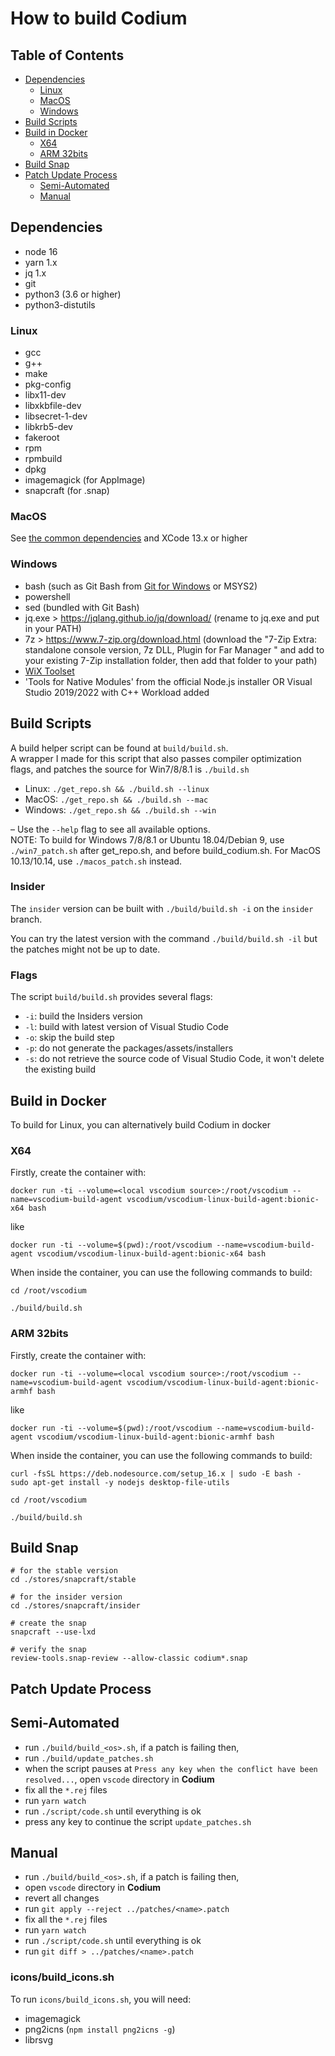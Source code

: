 # How to build Codium

## Table of Contents

- [Dependencies](#dependencies)
  - [Linux](#dependencies-linux)
  - [MacOS](#dependencies-macos)
  - [Windows](#dependencies-windows)
- [Build Scripts](#build-scripts)
- [Build in Docker](#build-docker)
  - [X64](#build-docker-x64)
  - [ARM 32bits](#build-docker-arm32)
- [Build Snap](#build-snap)
- [Patch Update Process](#patch-update-process)
  - [Semi-Automated](#patch-update-process-semiauto)
  - [Manual](#patch-update-process-manual)

## <a id="dependencies"></a>Dependencies

- node 16
- yarn 1.x
- jq 1.x
- git
- python3 (3.6 or higher)
- python3-distutils

### <a id="dependencies-linux"></a>Linux

- gcc
- g++
- make
- pkg-config
- libx11-dev
- libxkbfile-dev
- libsecret-1-dev
- libkrb5-dev
- fakeroot
- rpm
- rpmbuild
- dpkg
- imagemagick (for AppImage)
- snapcraft (for .snap)

### <a id="dependencies-macos"></a>MacOS

See [the common dependencies](#dependencies) and XCode 13.x or higher

### <a id="dependencies-windows"></a>Windows

- bash (such as Git Bash from [Git for Windows](https://gitforwindows.org/) or MSYS2)
- powershell
- sed (bundled with Git Bash)
- jq.exe > https://jqlang.github.io/jq/download/ (rename to jq.exe and put in your PATH)
- 7z > https://www.7-zip.org/download.html (download the "7-Zip Extra: standalone console version, 7z DLL, Plugin for Far Manager
" and add to your existing 7-Zip installation folder, then add that folder to your path)
- [WiX Toolset](http://wixtoolset.org/releases/)
- 'Tools for Native Modules' from the official Node.js installer OR Visual Studio 2019/2022 with C++ Workload added

## <a id="build-scripts"></a>Build Scripts

A build helper script can be found at `build/build.sh`.  
A wrapper I made for this script that also passes compiler optimization flags, and patches the source for Win7/8/8.1 is `./build.sh`

- Linux: `./get_repo.sh && ./build.sh --linux`
- MacOS: `./get_repo.sh && ./build.sh --mac`
- Windows: `./get_repo.sh && ./build.sh --win`

 &ndash; Use the `--help` flag to see all available options.  
NOTE: To build for Windows 7/8/8.1 or Ubuntu 18.04/Debian 9, use `./win7_patch.sh` after get_repo.sh, and before build_codium.sh. For MacOS 10.13/10.14, use `./macos_patch.sh` instead.

### Insider

The `insider` version can be built with `./build/build.sh -i` on the `insider` branch.

You can try the latest version with the command `./build/build.sh -il` but the patches might not be up to date.

### Flags

The script `build/build.sh` provides several flags:

- `-i`: build the Insiders version
- `-l`: build with latest version of Visual Studio Code
- `-o`: skip the build step
- `-p`: do not generate the packages/assets/installers
- `-s`: do not retrieve the source code of Visual Studio Code, it won't delete the existing build

## <a id="build-docker"></a>Build in Docker

To build for Linux, you can alternatively build Codium in docker

### <a id="build-docker-x64"></a>X64

Firstly, create the container with:
```
docker run -ti --volume=<local vscodium source>:/root/vscodium --name=vscodium-build-agent vscodium/vscodium-linux-build-agent:bionic-x64 bash
```
like
```
docker run -ti --volume=$(pwd):/root/vscodium --name=vscodium-build-agent vscodium/vscodium-linux-build-agent:bionic-x64 bash
```

When inside the container, you can use the following commands to build:
```
cd /root/vscodium

./build/build.sh
```

### <a id="build-docker-arm32"></a>ARM 32bits

Firstly, create the container with:
```
docker run -ti --volume=<local vscodium source>:/root/vscodium --name=vscodium-build-agent vscodium/vscodium-linux-build-agent:bionic-armhf bash
```
like
```
docker run -ti --volume=$(pwd):/root/vscodium --name=vscodium-build-agent vscodium/vscodium-linux-build-agent:bionic-armhf bash
```

When inside the container, you can use the following commands to build:
```
curl -fsSL https://deb.nodesource.com/setup_16.x | sudo -E bash -
sudo apt-get install -y nodejs desktop-file-utils

cd /root/vscodium

./build/build.sh
```

## <a id="build-snap"></a>Build Snap

```
# for the stable version
cd ./stores/snapcraft/stable

# for the insider version
cd ./stores/snapcraft/insider

# create the snap
snapcraft --use-lxd

# verify the snap
review-tools.snap-review --allow-classic codium*.snap
```

## <a id="patch-update-process"></a>Patch Update Process

## <a id="patch-update-process-semiauto"></a>Semi-Automated

- run `./build/build_<os>.sh`, if a patch is failing then,
- run `./build/update_patches.sh`
- when the script pauses at `Press any key when the conflict have been resolved...`, open `vscode` directory in **Codium**
- fix all the `*.rej` files
- run `yarn watch`
- run `./script/code.sh` until everything is ok
- press any key to continue the script `update_patches.sh`

## <a id="patch-update-process-manual"></a>Manual

- run `./build/build_<os>.sh`, if a patch is failing then,
- open `vscode` directory in **Codium**
- revert all changes
- run `git apply --reject ../patches/<name>.patch`
- fix all the `*.rej` files
- run `yarn watch`
- run `./script/code.sh` until everything is ok
- run `git diff > ../patches/<name>.patch`

### <a id="icons"></a>icons/build_icons.sh

To run `icons/build_icons.sh`, you will need:

- imagemagick
- png2icns (`npm install png2icns -g`)
- librsvg
